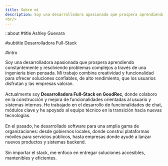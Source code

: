 ```yaml
---
title: Sobre mí
description: Soy una desarrolladora apasionada que prospera aprendiendo constantemente y resolviendo problemas complejos a través de una ingeniería bien pensada. Mi trabajo combina creatividad y funcionalidad para ofrecer soluciones confiables, de alto rendimiento, que los usuarios disfrutan y las empresas valoran.
<br/>
---
```


::about
#title
Ashley Guevara

#subtitle
Desarrolladora Full-Stack

#intro

Soy una desarrolladora apasionada que prospera aprendiendo constantemente y resolviendo problemas complejos a través de una ingeniería bien pensada. Mi trabajo combina creatividad y funcionalidad para ofrecer soluciones confiables, de alto rendimiento, que los usuarios disfrutan y las empresas valoran.
<br/>
<br/>
Actualmente soy **Desarrolladora Full-Stack en GoodRec**, donde colaboro en la construcción y mejora de funcionalidades orientadas al usuario y sistemas internos. He trabajado en el desarrollo de funcionalidades de chat, módulos clave y he apoyado al equipo técnico en la transición hacia nuevas tecnologías.
<br/>
<br/>
En el pasado, he desarrollado software para una amplia gama de organizaciones: desde gobiernos locales, donde construí plataformas móviles para servicios públicos, hasta empresas donde ayudé a lanzar nuevos productos y sistemas backend.
<br/>
<br/>
Sin importar el stack, me enfoco en entregar soluciones accesibles, mantenibles y eficientes.
